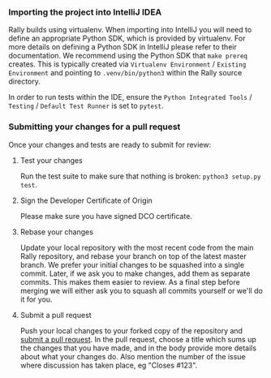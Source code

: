 ### Importing the project into IntelliJ IDEA

Rally builds using virtualenv. When importing into IntelliJ you will need to define an appropriate Python SDK, which is provided by virtualenv.
For more details on defining a Python SDK in IntelliJ please refer to their documentation. We recommend using the Python SDK that `make prereq` creates.
This is typically created via `Virtualenv Environment` / `Existing Environment` and pointing to `.venv/bin/python3` within the Rally source directory.

In order to run tests within the IDE, ensure the `Python Integrated Tools` / `Testing` / `Default Test Runner` is set to `pytest`.

### Submitting your changes for a pull request

Once your changes and tests are ready to submit for review:

1. Test your changes

    Run the test suite to make sure that nothing is broken: `python3 setup.py test`.

2. Sign the Developer Certificate of Origin

    Please make sure you have signed DCO certificate.

3. Rebase your changes

    Update your local repository with the most recent code from the main Rally repository, and rebase your branch on top of the latest master branch. We prefer your initial changes to be squashed into a single commit. Later, if we ask you to make changes, add them as separate commits.  This makes them easier to review.  As a final step before merging we will either ask you to squash all commits yourself or we'll do it for you.

4. Submit a pull request

    Push your local changes to your forked copy of the repository and [submit a pull request](https://help.github.com/articles/using-pull-requests). In the pull request, choose a title which sums up the changes that you have made, and in the body provide more details about what your changes do. Also mention the number of the issue where discussion has taken place, eg "Closes #123".